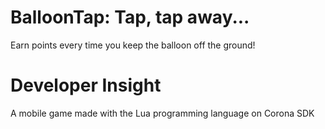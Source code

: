 # BalloonTap: Tap, tap away...
Earn points every time you keep the balloon off the ground!

# Developer Insight
A mobile game made with the Lua programming language on Corona SDK
